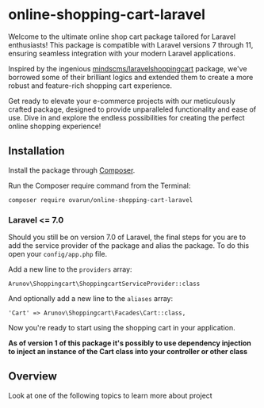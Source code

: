 # online-shopping-cart-laravel
Welcome to the ultimate online shop cart package tailored for Laravel enthusiasts! This package is compatible with Laravel versions 7 through 11, ensuring seamless integration with your modern Laravel applications.

Inspired by the ingenious [mindscms/laravelshoppingcart](https://github.com/mindscms/laravelshoppingcart) package, we've borrowed some of their brilliant logics and extended them to create a more robust and feature-rich shopping cart experience.

Get ready to elevate your e-commerce projects with our meticulously crafted package, designed to provide unparalleled functionality and ease of use. Dive in and explore the endless possibilities for creating the perfect online shopping experience!

## Installation

Install the package through [Composer](http://getcomposer.org/).

Run the Composer require command from the Terminal:

    composer require ovarun/online-shopping-cart-laravel

### Laravel <= 7.0

Should you still be on version 7.0 of Laravel, the final steps for you are to add the service provider of the package and alias the package. To do this open your `config/app.php` file.

Add a new line to the `providers` array:

	Arunov\Shoppingcart\ShoppingcartServiceProvider::class

And optionally add a new line to the `aliases` array:

	'Cart' => Arunov\Shoppingcart\Facades\Cart::class,

Now you're ready to start using the shopping cart in your application.

**As of version 1 of this package it's possibly to use dependency injection to inject an instance of the Cart class into your controller or other class**

## Overview
Look at one of the following topics to learn more about project
